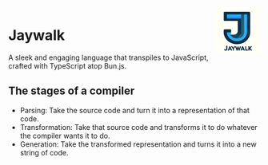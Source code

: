 <img src="./logo.png" style="float: right; width: 90px">

<h1 style="border: none">Jaywalk</h1>

A sleek and engaging language that transpiles to JavaScript, crafted with TypeScript atop Bun.js.

## The stages of a compiler

-   Parsing: Take the source code and turn it into a representation of that
    code.
-   Transformation: Take that source code and transforms it to do whatever the
    compiler wants it to do.
-   Generation: Take the transformed representation and turns it into a new
    string of code.
